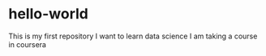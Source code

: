 # hello-world
This is my first repository
I want to learn data science
I am taking a course in coursera
